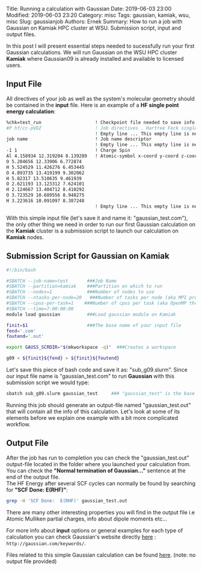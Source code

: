 Title: Running a calculation with Gaussian
Date: 2019-06-03 23:00
Modified: 2019-06-03 23:20
Category: misc
Tags: gaussian, kamiak, wsu, misc
Slug: gaussianjob
Authors: Ernek
Summary: How to run a job with Gaussian on Kamiak HPC cluster at WSU. Submission script, input and output files.

In this post I will present essential steps needed to sucessfully run your first Gaussian calculations.
We will run Gaussian on the WSU HPC cluster **Kamiak** where Gaussian09 is already installed and available to licensed users.

## Input File

All directives of your job as well as the system's molecular geometry should be contained in the **input** file. Here is an example of a **HF single point energy calculation**:

```bash
%chk=test_run                    ! Checkpoint file needed to save info needed to restart job    
#P hf/cc-pVDZ                    ! Job directives . Hartree Fock single point calc with cc-pVDZ basis sets
                                 ! Empty line ... This empty line is needed
job name                         ! Job name descriptor
                                 ! Empty line ... This empty line is needed
-1 1                             ! Charge Spin
Al 4.158934 12.319204 8.139289   ! Atomic-symbol x-coord y-coord z-coord
O 5.204656 12.33906 6.772874
H 5.524529 11.426276 6.453445
O 4.893735 13.419199 9.302062
H 5.82317 13.510635 9.461939
O 2.621193 13.123312 7.624101
H 2.124667 13.404712 8.410292
O 3.723529 10.689556 8.948275
H 3.223616 10.091097 8.387248
                                 ! Empty line ... This empty line is needed                   
```

With this simple input file (let's save it and name it: "gaussian_test.com"), the only other thing we need in order to run our first Gaussian calculation on the **Kamiak** cluster is a submission script to launch our calculation on **Kamiak** nodes.

## Submission Script for Gaussian on Kamiak

```bash
#!/bin/bash

#SBATCH --job-name=test       ###Job Name
#SBATCH --partition=kamiak    ###Partition on which to run
#SBATCH --nodes=1             ###Number of nodes to use
#SBATCH --ntasks-per-node=20   ###Number of tasks per node (aka MPI processes)
#SBATCH --cpus-per-task=1    ###Number of cpus per task (aka OpenMP threads)
#SBATCH --time=7-00:00:00
module load gaussian          ###Load gaussian module on Kamiak

finit=$1                      ###The base name of your input file  
fend='.com'                     
foutend='.out'

export GAUSS_SCRDIR="$(mkworkspace -q)"  ###Creates a workspace

g09 < ${finit}${fend} > ${finit}${foutend}                                                        

```
Let's save this piece of bash code and save it as: "sub_g09.slurm". Since our input file name is "gaussian_test.com" to run **Gaussian** with this submission script we would type:

```bash
sbatch sub_g09.slurm gaussian_test     ### "gaussian_test" is the base name of our input file  
```

Running this job should generate an output-file named "gaussian_test.out" that will contain all the info of this calculation.
Let's look at some of its elements before we explain one example with a bit more complicated workflow.

## Output File

After the job has run to completion you can check the "gaussian_test.out" output-file located in the folder where you launched your calculation from. You can check the **"Normal termination of Gaussian..."** sentence at the end of the output file.  
The HF Energy after several SCF cycles can normally be found by searching for **"SCF Done:  E(RHF)"**:

```bash
grep -H 'SCF Done:  E(RHF)' gaussian_test.out
```
There are many other interesting properties you will find in the output file i.e Atomic Mulliken partial charges, info about dipole moments etc...

For more info about **input** options or general examples for each type of calculation you can check Gaussian's website directly [here](http://gaussian.com/keywords/) : `http://gaussian.com/keywords/`.

Files related to this simple Gaussian calculation can be found [here](https://github.com/Ernek/NMR/tree/master/hf-run). (note: no output file provided)
